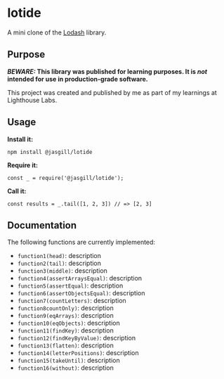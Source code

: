 # lotide
A mini clone of the [Lodash](https://lodash.com) library.

## Purpose

**_BEWARE:_ This library was published for learning purposes. It is _not_ intended for use in production-grade software.**

This project was created and published by me as part of my learnings at Lighthouse Labs. 

## Usage

**Install it:**

`npm install @jasgill/lotide`

**Require it:**

`const _ = require('@jasgill/lotide');`

**Call it:**

`const results = _.tail([1, 2, 3]) // => [2, 3]`

## Documentation

The following functions are currently implemented:

*  `function1(head)`: description
* `function2(tail)`: description
* `function3(middle)`: description
* `function4(assertArraysEqual)`: description
* `function5(assertEqual)`: description
* `function6(assertObjectsEqual)`: description
*  `function7(countLetters)`: description
* `function8countOnly)`: description
* `function9(eqArrays)`: description
* `function10(eqObjects)`: description
* `function11(findKey)`: description
* `function12(findKeyByValue)`: description
* `function13(flatten)`: description
* `function14(letterPositions)`: description
* `function15(takeUntil)`: description
* `function16(without)`: description
